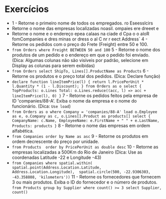 # Exercícios
- 1 - Retorne o primeiro nome de todos os empregados. ro Eseesslcirs
 - Retorne o nome das empresas localizadas noasil. ompaies ere dreeet e
 - Retorne o nome e o endereço  epea calaas na ciade d Cpa o o aloR fomCompanies e dres  minas or dress  o al
C nr  r eect Address`
4 - Retorne os pedidos com o preço do Frete (Freight) entre 50 e 100.
- `from Orders
where Freight BETWEEN 50 and 100`
5 - Retorne o nome dos produtos de um pedido e o endereço em que o pedido foi enviado. (Dica: Algumas colunas não são visíveis por padrão, selecione em Display as colunas para serem exibidas)
- `from Orders
select ShipTo, Lines[].ProductName as Products`
6 - Retorne os produtos e o preço total dos pedidos. (Dica: Declare função)
- `declare function lineItemPrice(l) {
    return l.PricePerUnit * l.Quantity * (1 - l.Discount);
}
from Orders as o
select {
    TopProducts: o.Lines
    Total: o.Lines.reduce((acc, l) => acc + lineItemPrice(l), 0)
}`
7 - Retorne os pedidos feitos pela empresa de ID 'companies/88-A'. Exiba o nome da empresa e o nome do funcionário. (Dica: `Use load`)
- `from Orders as o
where Company = 'companies/88-A'
load o.Employee as e, o.Company as c, o.Lines[].Product as products[]
select { 
    CompanyName: c.Name,
    EmployeeName: e.FirstName + " " + e.LastName,
    Products: products
}`
8 - Retorne o nome das empresas em ordem alfabética.
- `from Companies
order by Name as asc`
9 - Retorne os produtos em ordem decrescente do preço por unidade.
- `from Products 
order by PricePerUnit as double desc`
10 - Retorne as empresas localizadas a 500Km do Rio de Janeiro (Dica: Use as coordenadas Latitude -22 e Longitude -43)
- `from Companies
where spatial.within(
    spatial.point(Address.Location.Latitude, Address.Location.Longitude), 
    spatial.circle(500, -22.9306303, -43.358808, 'kilometers'))`
11 - Retorne os fornecedores que fornecem 3 ou mais produtos. Exiba o ID do fornecedor e o número de produtos.
`from Products
group by Supplier
where count() >= 3
select Supplier, count()`
<!--stackedit_data:
eyJoaXN0b3J5IjpbLTg0ODM3MTA3NywxMjg4NjgyNzY5LC04Nz
c4NzY1NjMsLTE3NzgyMzgyNDAsLTg3Nzg3NjU2MywtMTkxMzcw
OTA2NiwxODI5MzU4ODEzLC0xMzM1NjAwNjEsLTEwNDc1NDkxND
gsMTU2MjY2MTY2MSw3MzA5OTgxMTZdfQ==
-->